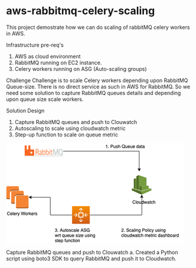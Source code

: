 # aws-rabbitmq-celery-scaling

This project demostrate how we can do scaling of rabbitMQ celery workers in AWS.

Infrastructure pre-req's
1. AWS as cloud environment
2. RabbitMQ running on EC2 instance.
3. Celery workers running on ASG (Auto-scaling groups)

Challenge
Challenge is to scale Celery workers depending upon RabbitMQ Queue-size. There is no direct service as such in AWS for RabbitMQ. So we need some solution to capture RabbitMQ queues details and depending upon queue size scale workers.


Solution Design
1. Capture RabbitMQ queues and push to Clouwatch
2. Autoscaling to scale using cloudwatch metric
3. Step-up function to scale on queue metric

![sol-arch](images/sol-arch.png)

Capture RabbitMQ queues and push to Clouwatch
a. Created a Python script using boto3 SDK to query RabbitMQ and push it to Cloudwatch.
